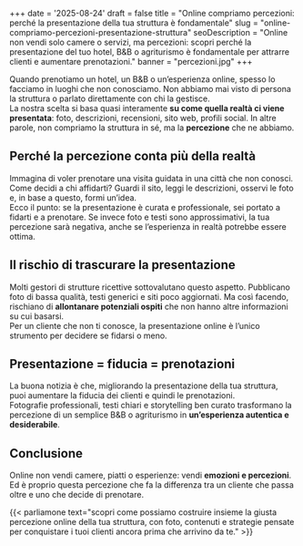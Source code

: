 +++
date = '2025-08-24'
draft = false
title = "Online compriamo percezioni: perché la presentazione della tua struttura è fondamentale"
slug = "online-compriamo-percezioni-presentazione-struttura"
seoDescription = "Online non vendi solo camere o servizi, ma percezioni: scopri perché la presentazione del tuo hotel, B&B o agriturismo è fondamentale per attrarre clienti e aumentare prenotazioni."
banner = "percezioni.jpg"
+++

Quando prenotiamo un hotel, un B&B o un’esperienza online, spesso lo facciamo in luoghi che non conosciamo. Non abbiamo mai visto di persona la struttura o parlato direttamente con chi la gestisce.  
La nostra scelta si basa quasi interamente **su come quella realtà ci viene presentata**: foto, descrizioni, recensioni, sito web, profili social. In altre parole, non compriamo la struttura in sé, ma la **percezione** che ne abbiamo.

## Perché la percezione conta più della realtà

Immagina di voler prenotare una visita guidata in una città che non conosci. Come decidi a chi affidarti? Guardi il sito, leggi le descrizioni, osservi le foto e, in base a questo, formi un’idea.  
Ecco il punto: se la presentazione è curata e professionale, sei portato a fidarti e a prenotare. Se invece foto e testi sono approssimativi, la tua percezione sarà negativa, anche se l’esperienza in realtà potrebbe essere ottima.

## Il rischio di trascurare la presentazione

Molti gestori di strutture ricettive sottovalutano questo aspetto. Pubblicano foto di bassa qualità, testi generici e siti poco aggiornati. Ma così facendo, rischiano di **allontanare potenziali ospiti** che non hanno altre informazioni su cui basarsi.  
Per un cliente che non ti conosce, la presentazione online è l’unico strumento per decidere se fidarsi o meno.

## Presentazione = fiducia = prenotazioni

La buona notizia è che, migliorando la presentazione della tua struttura, puoi aumentare la fiducia dei clienti e quindi le prenotazioni.  
Fotografie professionali, testi chiari e storytelling ben curato trasformano la percezione di un semplice B&B o agriturismo in **un’esperienza autentica e desiderabile**.

## Conclusione

Online non vendi camere, piatti o esperienze: vendi **emozioni e percezioni**.  
Ed è proprio questa percezione che fa la differenza tra un cliente che passa oltre e uno che decide di prenotare.


{{< parliamone text="scopri come possiamo costruire insieme la giusta percezione online della tua struttura, con foto, contenuti e strategie pensate per conquistare i tuoi clienti ancora prima che arrivino da te." >}}